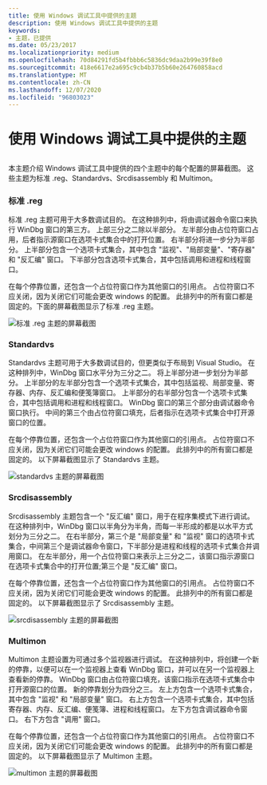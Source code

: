 ```yaml
---
title: 使用 Windows 调试工具中提供的主题
description: 使用 Windows 调试工具中提供的主题
keywords:
- 主题，已提供
ms.date: 05/23/2017
ms.localizationpriority: medium
ms.openlocfilehash: 70d84291fd5b4fbbb6c5836dc9daa2b99e39f8e0
ms.sourcegitcommit: 418e6617e2a695c9cb4b37b5b60e264760858acd
ms.translationtype: MT
ms.contentlocale: zh-CN
ms.lasthandoff: 12/07/2020
ms.locfileid: "96803023"
---
```

# <a name="using-themes-provided-in-debugging-tools-for-windows"></a>使用 Windows 调试工具中提供的主题


## <span id="ddk_creating_and_opening_a_workspace_dbg"></span><span id="DDK_CREATING_AND_OPENING_A_WORKSPACE_DBG"></span>


本主题介绍 Windows 调试工具中提供的四个主题中的每个配置的屏幕截图。 这些主题为标准 .reg、Standardvs、Srcdisassembly 和 Multimon。

### <a name="span-idstandard_regspanspan-idstandard_regspanstandardreg"></a><span id="standard_reg"></span><span id="STANDARD_REG"></span>标准 .reg

标准 .reg 主题可用于大多数调试目的。 在这种排列中，将由调试器命令窗口来执行 WinDbg 窗口的第三方。 上部三分之二除以半部分。 左半部分由占位符窗口占用，后者指示源窗口在选项卡式集合中的打开位置。 右半部分将进一步分为半部分。 上半部分包含一个选项卡式集合，其中包含 "监视"、"局部变量"、"寄存器" 和 "反汇编" 窗口。 下半部分包含选项卡式集合，其中包括调用和进程和线程窗口。

在每个停靠位置，还包含一个占位符窗口作为其他窗口的引用点。 占位符窗口不应关闭，因为关闭它们可能会更改 windows 的配置。 此排列中的所有窗口都是固定的。下面的屏幕截图显示了标准 .reg 主题。

![标准 .reg 主题的屏幕截图](images/theme-standard.jpg)

### <a name="span-idstandardvs_regspanspan-idstandardvs_regspanstandardvsreg"></a><span id="standardvs_reg"></span><span id="STANDARDVS_REG"></span>Standardvs

Standardvs 主题可用于大多数调试目的，但更类似于布局到 Visual Studio。 在这种排列中，WinDbg 窗口水平分为三分之二。 将上半部分进一步划分为半部分。 上半部分的左半部分包含一个选项卡式集合，其中包括监视、局部变量、寄存器、内存、反汇编和便笺簿窗口。 上半部分的右半部分包含一个选项卡式集合，其中包括调用和进程和线程窗口。 WinDbg 窗口的第三个部分由调试器命令窗口执行。 中间的第三个由占位符窗口填充，后者指示在选项卡式集合中打开源窗口的位置。

在每个停靠位置，还包含一个占位符窗口作为其他窗口的引用点。 占位符窗口不应关闭，因为关闭它们可能会更改 windows 的配置。 此排列中的所有窗口都是固定的。 以下屏幕截图显示了 Standardvs 主题。

![standardvs 主题的屏幕截图](images/theme-standardvs.jpg)

### <a name="span-idsrcdisassembly_regspanspan-idsrcdisassembly_regspansrcdisassemblyreg"></a><span id="srcdisassembly_reg"></span><span id="SRCDISASSEMBLY_REG"></span>Srcdisassembly

Srcdisassembly 主题包含一个 "反汇编" 窗口，用于在程序集模式下进行调试。 在这种排列中，WinDbg 窗口以半角分为半角，而每一半形成的都是以水平方式划分为三分之二。 在右半部分，第三个是 "局部变量" 和 "监视" 窗口的选项卡式集合，中间第三个是调试器命令窗口，下半部分是进程和线程的选项卡式集合并调用窗口。 在左半部分，用一个占位符窗口来表示上三分之二，该窗口指示源窗口在选项卡式集合中的打开位置;第三个是 "反汇编" 窗口。

在每个停靠位置，还包含一个占位符窗口作为其他窗口的引用点。 占位符窗口不应关闭，因为关闭它们可能会更改 windows 的配置。 此排列中的所有窗口都是固定的。 以下屏幕截图显示了 Srcdisassembly 主题。

![srcdisassembly 主题的屏幕截图](images/theme-srcdisassembly.jpg)

### <a name="span-idmultimon_regspanspan-idmultimon_regspanmultimonreg"></a><span id="multimon_reg"></span><span id="MULTIMON_REG"></span>Multimon

Multimon 主题设置为可通过多个监视器进行调试。 在这种排列中，将创建一个新的停靠，以便可以在一个监视器上查看 WinDbg 窗口，并可以在另一个监视器上查看新的停靠。 WinDbg 窗口由占位符窗口填充，该窗口指示在选项卡式集合中打开源窗口的位置。 新的停靠划分为四分之三。 左上方包含一个选项卡式集合，其中包含 "监视" 和 "局部变量" 窗口。 右上方包含一个选项卡式集合，其中包括寄存器、内存、反汇编、便笺簿、进程和线程窗口。 左下方包含调试器命令窗口。 右下方包含 "调用" 窗口。

在每个停靠位置，还包含一个占位符窗口作为其他窗口的引用点。 占位符窗口不应关闭，因为关闭它们可能会更改 windows 的配置。 此排列中的所有窗口都是固定的。 以下屏幕截图显示了 Multimon 主题。

![multimon 主题的屏幕截图](images/theme-multimon.jpg)

 

 






